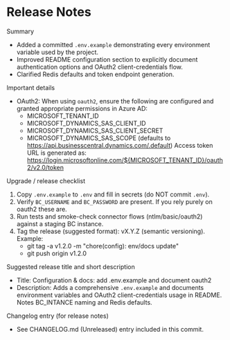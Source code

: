 # Release Notes

Summary

- Added a committed `.env.example` demonstrating every environment variable used by the project.
- Improved README configuration section to explicitly document authentication options and OAuth2 client-credentials flow.
- Clarified Redis defaults and token endpoint generation.

Important details

- OAuth2: When using `oauth2`, ensure the following are configured and granted appropriate permissions in Azure AD:
  - MICROSOFT_TENANT_ID
  - MICROSOFT_DYNAMICS_SAS_CLIENT_ID
  - MICROSOFT_DYNAMICS_SAS_CLIENT_SECRET
  - MICROSOFT_DYNAMICS_SAS_SCOPE (defaults to https://api.businesscentral.dynamics.com/.default)
    Access token URL is generated as: https://login.microsoftonline.com/${MICROSOFT_TENANT_ID}/oauth2/v2.0/token

Upgrade / release checklist

1. Copy `.env.example` to `.env` and fill in secrets (do NOT commit `.env`).
2. Verify `BC_USERNAME` and `BC_PASSWORD` are present. If you rely purely on oauth2 these are.
3. Run tests and smoke-check connector flows (ntlm/basic/oauth2) against a staging BC instance.
4. Tag the release (suggested format): vX.Y.Z (semantic versioning). Example:
   - git tag -a v1.2.0 -m "chore(config): env/docs update"
   - git push origin v1.2.0

Suggested release title and short description

- Title: Configuration & docs: add .env.example and document oauth2
- Description: Adds a comprehensive `.env.example` and documents environment variables and OAuth2 client-credentials usage in README. Notes BC_INTANCE naming and Redis defaults.

Changelog entry (for release notes)

- See CHANGELOG.md (Unreleased) entry included in this commit.
